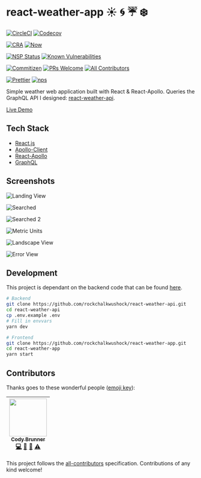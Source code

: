 # react-weather-app :sunny: :cyclone: :umbrella: :snowflake:

[![CircleCI](https://img.shields.io/circleci/project/github/rockchalkwushock/react-weather-app.svg?style=flat-square)](https://circleci.com/gh/rockchalkwushock/react-weather-app)
[![Codecov](https://img.shields.io/codecov/c/github/rockchalkwushock/react-weather-app.svg?style=flat-square)](https://codecov.io/gh/rockchalkwushock/react-weather-app)

[![CRA](https://img.shields.io/badge/bootstrapped%20with-create--react--app-blue.svg?style=flat-square)](https://github.com/facebookincubator/create-react-app)
[![Now](https://img.shields.io/badge/deployed%20with-now--cli-orange.svg?style=flat-square)](https://github.com/zeit/now-cli)

[![NSP Status](https://nodesecurity.io/orgs/rcws-development/projects/693da022-d89a-469f-aad7-cb91cc00c4a4/badge)](https://nodesecurity.io/orgs/rcws-development/projects/693da022-d89a-469f-aad7-cb91cc00c4a4)
[![Known Vulnerabilities](https://snyk.io/test/github/rockchalkwushock/react-weather-app/badge.svg)](https://snyk.io/test/github/rockchalkwushock/react-weather-app)

[![Commitizen](https://img.shields.io/badge/commitizen-friendly-brightgreen.svg?style=flat-square)](http://commitizen.github.io/cz-cli/)
[![PRs Welcome](https://img.shields.io/badge/PRs-welcome-brightgreen.svg?style=flat-square)](https://github.com/rockchalkwushock/react-weather/pulls)
[![All Contributors](https://img.shields.io/badge/all_contributors-1-orange.svg?style=flat-square)](#contributors)

[![Prettier](https://img.shields.io/badge/styled_with-prettier-ff69b4.svg?style=flat-square)](https://github.com/prettier/prettier)
[![nps](https://img.shields.io/badge/scripts%20run%20with-nps-blue.svg?style=flat-square)](https://github.com/kentcdodds/nps)

Simple weather web application built with React & React-Apollo. Queries the
GraphQL API I designed:
[react-weather-api](https://github.com/rockchalkwushock/react-weather-api).

[Live Demo](https://the-rising-sun.now.sh)

## Tech Stack

* [React.js](https://reactjs.org/)
* [Apollo-Client](https://github.com/apollographql/apollo-client)
* [React-Apollo](https://github.com/apollographql/react-apollo)
* [GraphQL](https://github.com/facebook/graphql)

## Screenshots

![Landing View](https://github.com/rockchalkwushock/react-weather-app/blob/master/images/landing.png "Landing View")

![Searched](https://github.com/rockchalkwushock/react-weather-app/blob/master/images/search.png "Searched View 1")

![Searched 2](https://github.com/rockchalkwushock/react-weather-app/blob/master/images/search2.png "Searched View 2")

![Metric Units](https://github.com/rockchalkwushock/react-weather-app/blob/master/images/metric.png "Metric View")

![Landscape View](https://github.com/rockchalkwushock/react-weather-app/blob/master/images/landscape.png "Landscape View")

![Error View](https://github.com/rockchalkwushock/react-weather-app/blob/master/images/error.png "Error View")

## Development

This project is dependant on the backend code that can be found [here](https://github.com/rockchalkwushock/react-weather-api).

```sh
# Backend
git clone https://github.com/rockchalkwushock/react-weather-api.git
cd react-weather-api
cp .env.example .env
# Fill in envvars
yarn dev

# Frontend
git clone https://github.com/rockchalkwushock/react-weather-app.git
cd react-weather-app
yarn start
```

## Contributors

Thanks goes to these wonderful people
([emoji key](https://github.com/kentcdodds/all-contributors#emoji-key)):

<!-- ALL-CONTRIBUTORS-LIST:START - Do not remove or modify this section -->

| [<img src="https://avatars2.githubusercontent.com/u/19720404?v=4" width="100px;"/><br /><sub><b>Cody Brunner</b></sub>](https://rcws-development.com/)<br />[💻](https://github.com/rockchalkwushock/react-weather-app/commits?author=rockchalkwushock "Code") [🎨](#design-rockchalkwushock "Design") [🤔](#ideas-rockchalkwushock "Ideas, Planning, & Feedback") [⚠️](https://github.com/rockchalkwushock/react-weather-app/commits?author=rockchalkwushock "Tests") |
| :--------------------------------------------------------------------------------------------------------------------------------------------------------------------------------------------------------------------------------------------------------------------------------------------------------------------------------------------------------------------------------------------------------------------------------------------------------------------: |


<!-- ALL-CONTRIBUTORS-LIST:END -->

This project follows the
[all-contributors](https://github.com/kentcdodds/all-contributors)
specification. Contributions of any kind welcome!
